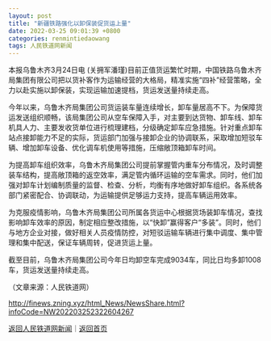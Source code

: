 ```yaml
---
layout: post
title: "新疆铁路强化以卸保装促货运上量"
date: 2022-03-25 09:01:39 +0800
categories: renmintiedaowang
tags: 人民铁道网新闻
---
```

<p>本报乌鲁木齐3月24日电 (关拥军潘瑾)目前正值货运繁忙时期，中国铁路乌鲁木齐局集团有限公司把以货补客作为运输经营的大格局，精准实施“四补”经营策略，全力以赴实施以卸保装，实现运输加速提档，货运发送量持续走高。 </p>
 <p>今年以来，乌鲁木齐局集团公司货运装车量连续增长，卸车量居高不下。为保障货运发送组织顺畅，该局集团公司从空车保障入手，对主要到达货物、卸车线、卸车机具人力、主要发收货单位进行梳理建档，分级确定卸车应急措施。针对重点卸车站点接卸能力不足的实际，货运部门加强与接卸企业的协调联系，采取增加短驳车辆、增加卸车设备、优化调车机使用等措施，压缩敞顶箱卸车时间。 </p>
 <p>为提高卸车组织效率，乌鲁木齐局集团公司提前掌握管内重车分布情况，及时调整装车结构，提高敞顶箱的返空效率，满足管内循环运输的空车需求。同时，他们加强对卸车计划编制质量的监督、检查、分析，均衡有序地做好卸车组织。各系统各部门紧密配合、协调联动，为运输提供足够运力支持，提高车辆运用效率。 </p>
 <p>为克服疫情影响，乌鲁木齐局集团公司所属各货运中心根据货场装卸车情况，查找影响卸车效率的原因，制定相应整改措施，以“快卸”赢得客户“多装”。同时，他们与地方企业对接，做好相关人员疫情防控，对短驳运输车辆进行集中调度、集中管理和集中配送，保证车辆周转，促进货运上量。 </p>
 <p>截至目前，乌鲁木齐局集团公司今年日均卸空车完成9034车，同比日均多卸1008车，货运发送量持续走高。 </p><p class="em_media">（文章来源：人民铁道网）</p>

<http://finews.zning.xyz/html_News/NewsShare.html?infoCode=NW202203252322604267>

[返回人民铁道网新闻](//finews.withounder.com/category/renmintiedaowang.html)｜[返回首页](//finews.withounder.com/)
